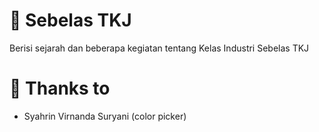 # 🤘 Sebelas TKJ
Berisi sejarah dan beberapa kegiatan tentang Kelas Industri Sebelas TKJ

# 🙏 Thanks to
- Syahrin Virnanda Suryani (color picker)
